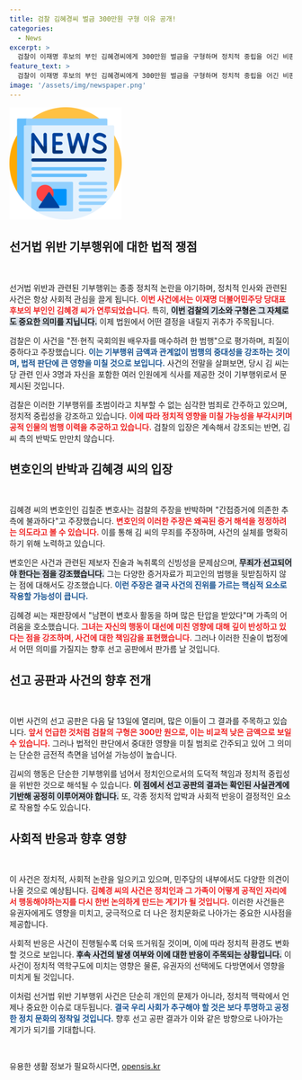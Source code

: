 ```yaml
---
title: 검찰 김혜경씨 벌금 300만원 구형 이유 공개!
categories:
  - News
excerpt: >
  검찰이 이재명 후보의 부인 김혜경씨에게 300만원 벌금을 구형하며 정치적 중립을 어긴 비판을 가했습니다. 김씨는 식사 제공 혐의에 대해 강하게 반발하며 무죄를 주장했습니다. 선고는 다음 달 13일에 진행됩니다.
feature_text: >
  검찰이 이재명 후보의 부인 김혜경씨에게 300만원 벌금을 구형하며 정치적 중립을 어긴 비판을 가했습니다. 김씨는 식사 제공 혐의에 대해 강하게 반발하며 무죄를 주장했습니다. 선고는 다음 달 13일에 진행됩니다.
image: '/assets/img/newspaper.png'
---
```


<p><img src="/assets/img/newspaper.png" alt="kimp 속보" /></p>

<h2 data-ke-size="size26">선거법 위반 기부행위에 대한 법적 쟁점</h2>

<p data-ke-size="size16">&nbsp;</p>

<p>선거법 위반과 관련된 기부행위는 종종 정치적 논란을 야기하며, 정치적 인사와 관련된 사건은 항상 사회적 관심을 끌게 됩니다. <b><span style="color: #ee2323;">이번 사건에서는 이재명 더불어민주당 당대표 후보의 부인인 김혜경 씨가 연루되었습니다.</span></b> 특히, <b><span style="background-color: #21538527;">이번 검찰의 기소와 구형은 그 자체로도 중요한 의미를 지닙니다.</span></b> 이제 법원에서 어떤 결정을 내릴지 귀추가 주목됩니다.</p>

<p>검찰은 이 사건을 "전·현직 국회의원 배우자를 매수하려 한 범행"으로 평가하며, 죄질이 중하다고 주장했습니다. <b><span style="color: #1a5490;">이는 기부행위 금액과 관계없이 범행의 중대성을 강조하는 것이며, 법적 판단에 큰 영향을 미칠 것으로 보입니다.</span></b> 사건의 전말을 살펴보면, 당시 김 씨는 당 관련 인사 3명과 자신을 포함한 여러 인원에게 식사를 제공한 것이 기부행위로서 문제시된 것입니다. </p>

<p>검찰은 이러한 기부행위를 초범이라고 치부할 수 없는 심각한 범죄로 간주하고 있으며, 정치적 중립성을 강조하고 있습니다. <b><span style="color: #ee2323;">이에 따라 정치적 영향을 미칠 가능성을 부각시키며 공적 인물의 범행 이력을 추궁하고 있습니다.</span></b> 검찰의 입장은 계속해서 강조되는 반면, 김 씨 측의 반박도 만만치 않습니다.</p>

<h2 data-ke-size="size26">변호인의 반박과 김혜경 씨의 입장</h2>

<p data-ke-size="size16">&nbsp;</p>

<p>김혜경 씨의 변호인인 김칠준 변호사는 검찰의 주장을 반박하며 "간접증거에 의존한 추측에 불과하다"고 주장했습니다. <b><span style="color: #ee2323;">변호인의 이러한 주장은 왜곡된 증거 해석을 정정하려는 의도라고 볼 수 있습니다.</span></b> 이를 통해 김 씨의 무죄를 주장하며, 사건의 실체를 명확히 하기 위해 노력하고 있습니다.</p>

<p>변호인은 사건과 관련된 제보자 진술과 녹취록의 신빙성을 문제삼으며, <b><span style="background-color: #21538527;">무죄가 선고되어야 한다는 점을 강조했습니다.</span></b> 그는 다양한 증거자료가 피고인의 범행을 뒷받침하지 않는 점에 대해서도 강조했습니다. <b><span style="color: #1a5490;">이런 주장은 결국 사건의 진위를 가르는 핵심적 요소로 작용할 가능성이 큽니다.</span></b></p>

<p>김혜경 씨는 재판장에서 "남편이 변호사 활동을 하며 많은 탄압을 받았다"며 가족의 어려움을 호소했습니다. <b><span style="color: #ee2323;">그녀는 자신의 행동이 대선에 미친 영향에 대해 깊이 반성하고 있다는 점을 강조하며, 사건에 대한 책임감을 표현했습니다.</span></b> 그러나 이러한 진술이 법정에서 어떤 의미를 가질지는 향후 선고 공판에서 판가름 날 것입니다.</p>

<h2 data-ke-size="size26">선고 공판과 사건의 향후 전개</h2>

<p data-ke-size="size16">&nbsp;</p>

<p>이번 사건의 선고 공판은 다음 달 13일에 열리며, 많은 이들이 그 결과를 주목하고 있습니다. <b><span style="color: #ee2323;">앞서 언급한 것처럼 검찰의 구형은 300만 원으로, 이는 비교적 낮은 금액으로 보일 수 있습니다.</span></b> 그러나 법적인 판단에서 중대한 영향을 미칠 범죄로 간주되고 있어 그 의미는 단순한 금전적 측면을 넘어설 가능성이 높습니다.</p>

<p>김씨의 행동은 단순한 기부행위를 넘어서 정치인으로서의 도덕적 책임과 정치적 중립성을 위반한 것으로 해석될 수 있습니다. <b><span style="background-color: #21538527;">이 점에서 선고 공판의 결과는 확인된 사실관계에 기반해 공정히 이루어져야 합니다.</span></b> 또, 각종 정치적 압박과 사회적 반응이 결정적인 요소로 작용할 수도 있습니다. </p>

<h2 data-ke-size="size26">사회적 반응과 향후 영향</h2>

<p data-ke-size="size16">&nbsp;</p>

<p>이 사건은 정치적, 사회적 논란을 일으키고 있으며, 민주당의 내부에서도 다양한 의견이 나올 것으로 예상됩니다. <b><span style="color: #ee2323;">김혜경 씨의 사건은 정치인과 그 가족이 어떻게 공적인 자리에서 행동해야하는지를 다시 한번 논의하게 만드는 계기가 될 것입니다.</span></b> 이러한 사건들은 유권자에게도 영향을 미치고, 궁극적으로 더 나은 정치문화로 나아가는 중요한 시사점을 제공합니다.</p>

<p>사회적 반응은 사건이 진행될수록 더욱 뜨거워질 것이며, 이에 따라 정치적 환경도 변화할 것으로 보입니다. <b><span style="background-color: #21538527;">후속 사건의 발생 여부와 이에 대한 반응이 주목되는 상황입니다.</span></b> 이 사건이 정치적 역학구도에 미치는 영향은 물론, 유권자의 선택에도 다방면에서 영향을 미치게 될 것입니다. </p>

<p>이처럼 선거법 위반 기부행위 사건은 단순히 개인의 문제가 아니라, 정치적 맥락에서 언제나 중요한 이슈로 대두됩니다. <b><span style="color: #1a5490;">결국 우리 사회가 추구해야 할 것은 보다 투명하고 공정한 정치 문화의 정착일 것입니다.</span></b> 향후 선고 공판 결과가 이와 같은 방향으로 나아가는 계기가 되기를 기대합니다.</p>

<p data-ke-size="size16">&nbsp;</p>
유용한 생활 정보가 필요하시다면, <a href="https://opensis.kr" rel="dofollow">opensis.kr</a>


